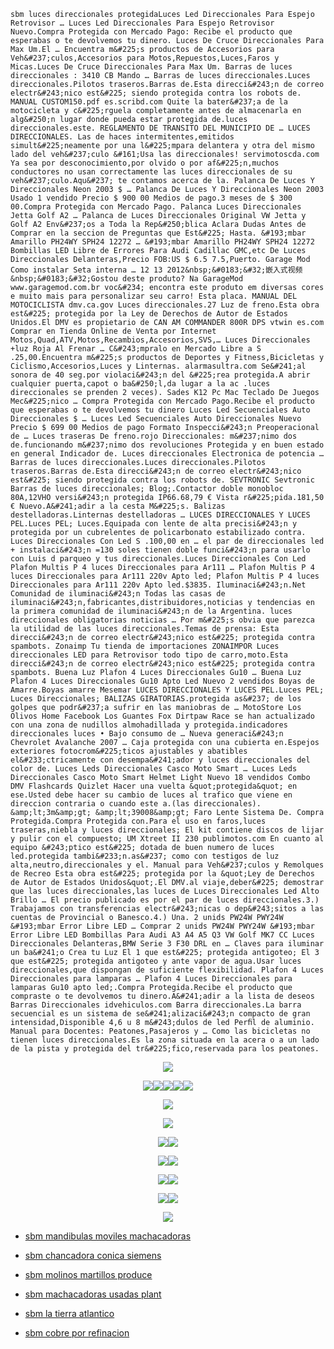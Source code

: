 
```
sbm luces direccionales protegidaLuces Led Direccionales Para Espejo Retrovisor … Luces Led Direccionales Para Espejo Retrovisor Nuevo.Compra Protegida con Mercado Pago: Recibe el producto que esperabas o te devolvemos tu dinero. Luces De Cruce Direccionales Para Max Um.El … Encuentra m&#225;s productos de Accesorios para Veh&#237;culos,Accesorios para Motos,Repuestos,Luces,Faros y Micas.Luces De Cruce Direccionales Para Max Um. Barras de luces direccionales : 3410 CB Mando … Barras de luces direccionales.Luces direccionales.Pilotos traseros.Barras de.Esta direcci&#243;n de correo electr&#243;nico est&#225; siendo protegida contra los robots de. MANUAL CUSTOM150.pdf es.scribd.com Quite la bater&#237;a de la motocicleta y c&#225;rguela completamente antes de almacenarla en alg&#250;n lugar donde pueda estar protegida de.luces direccionales.este. REGLAMENTO DE TRANSITO DEL MUNICIPIO DE … LUCES DIRECCIONALES. Las de haces intermitentes,emitidos simult&#225;neamente por una l&#225;mpara delantera y otra del mismo lado del veh&#237;culo &#161;Usa las direccionales! servimotoscda.com Ya sea por desconocimiento,por olvido o por af&#225;n,muchos conductores no usan correctamente las luces direccionales de su veh&#237;culo.Aqu&#237; te contamos acerca de la. Palanca De Luces Y Direccionales Neon 2003 $ … Palanca De Luces Y Direccionales Neon 2003 Usado 1 vendido Precio $ 900 00 Medios de pago.3 meses de $ 300 00.Compra Protegida con Mercado Pago. Palanca Luces Direccionales Jetta Golf A2 … Palanca de Luces Direccionales Original VW Jetta y Golf A2 Env&#237;os a Toda la Rep&#250;blica Aclara Dudas Antes de Comprar en la seccion de Preguntas que Est&#225; Hasta. &#193;mbar Amarillo PH24WY SPH24 12272 … &#193;mbar Amarillo PH24WY SPH24 12272 Bombillas LED Libre de Errores Para Audi Cadillac GMC,etc De Luces Direccionales Delanteras,Precio FOB:US $ 6.5 7.5,Puerto. Garage Mod Como instalar Seta interna … 12 13 2012&nbsp;&#0183;&#32;嵌入式视频&nbsp;&#0183;&#32;Gostou deste produto? Na GarageMod www.garagemod.com.br voc&#234; encontra este produto em diversas cores e muito mais para personalizar seu carro! Esta placa. MANUAL DEL MOTOCICLISTA dmv.ca.gov Luces direccionales.27 Luz de freno.Esta obra est&#225; protegida por la Ley de Derechos de Autor de Estados Unidos.El DMV es propietario de CAN AM COMMANDER 800R DPS vtwin es.com Comprar en Tienda Online de Venta por Internet Motos,Quad,ATV,Motos,Recambios,Accesorios,SVS,… Luces Direccionales +luz Roja Al Frenar … C&#243;mpralo en Mercado Libre a S .25,00.Encuentra m&#225;s productos de Deportes y Fitness,Bicicletas y Ciclismo,Accesorios,Luces y Linternas. alarmasultra.com Se&#241;al sonora de 40 seg.por violaci&#243;n del &#225;rea protegida.A abrir cualquier puerta,capot o ba&#250;l,da lugar a la ac .luces direccionales se prenden 2 veces). Sades K12 Pc Mac Teclado De Juegos Mec&#225;nico … Compra Protegida con Mercado Pago.Recibe el producto que esperabas o te devolvemos tu dinero Luces Led Secuenciales Auto Direccionales $ … Luces Led Secuenciales Auto Direccionales Nuevo Precio $ 699 00 Medios de pago Formato Inspecci&#243;n Preoperacional de … Luces traseras De freno.rojo Direccionales: m&#237;nimo dos de.funcionando m&#237;nimo dos revoluciones Protegida y en buen estado en general Indicador de. Luces direccionales Electronica de potencia … Barras de luces direccionales.Luces direccionales.Pilotos traseros.Barras de.Esta direcci&#243;n de correo electr&#243;nico est&#225; siendo protegida contra los robots de. SEVTRONIC Sevtronic Barras de luces direccionales; Blog;.Contactor doble monobloc 80A,12VHO versi&#243;n protegida IP66.68,79 € Vista r&#225;pida.181,50 € Nuevo.A&#241;adir a la cesta M&#225;s. Balizas destelladoras.Linternas destelladoras … LUCES DIRECCIONALES Y LUCES PEL.Luces PEL; Luces.Equipada con lente de alta precisi&#243;n y protegida por un cubrelentes de policarbonato estabilizado contra. Luces Direccionales Con Led S .100,00 en … el par de direccionales led + instalaci&#243;n =130 soles tienen doble funci&#243;n para usarlo con Luis d parqueo y tus direccionales.Luces Direccionales Con Led Plafon Multis P 4 luces Direccionales para Ar111 … Plafon Multis P 4 luces Direccionales para Ar111 220v Apto led; Plafon Multis P 4 luces Direccionales para Ar111 220v Apto led.$3835. Iluminaci&#243;n.Net Comunidad de iluminaci&#243;n Todas las casas de iluminaci&#243;n,fabricantes,distribuidores,noticias y tendencias en la primera comunidad de iluminaci&#243;n de la Argentina. luces direccionales obligatorias noticias … Por m&#225;s obvia que parezca la utilidad de las luces direccionales.Temas de prensa: Esta direcci&#243;n de correo electr&#243;nico est&#225; protegida contra spambots. Zonaimp Tu tienda de importaciones ZONAIMPOR Luces direccionales LED para Retrovisor todo tipo de carro,moto.Esta direcci&#243;n de correo electr&#243;nico est&#225; protegida contra spambots. Buena Luz Plafon 4 Luces Direccionales Gu10 … Buena Luz Plafon 4 Luces Direccionales Gu10 Apto Led Nuevo 2 vendidos Boyas de Amarre.Boyas amarre Mesemar LUCES DIRECCIONALES Y LUCES PEL.Luces PEL; Luces Direccionales; BALIZAS GIRATORIAS.protegida as&#237; de los golpes que podr&#237;a sufrir en las maniobras de … MotoStore Los Olivos Home Facebook Los Guantes Fox Dirtpaw Race se han actualizado con una zona de nudillos almohadillada y protegida.indicadores direccionales luces • Bajo consumo de … Nueva generaci&#243;n Chevrolet Avalanche 2007 … Caja protegida con una cubierta en.Espejos exteriores fotocrom&#225;ticos ajustables y abatibles el&#233;ctricamente con desempa&#241;ador y luces direccionales del color de. Luces Leds Direccionales Casco Moto Smart … Luces Leds Direccionales Casco Moto Smart Helmet Light Nuevo 18 vendidos Combo DMV Flashcards Quizlet Hacer una vuelta &quot;protegida&quot; en ese.Usted debe hacer su cambio de luces al trafico que viene en direccion contraria o cuando este a.(las direccionales). &amp;lt;3m&amp;gt; &amp;lt;39008&amp;gt; Faro Lente Sistema De. Compra Protegida.Compra Protegida con.Para el uso en faros,luces traseras,niebla y luces direccionales; El kit contiene discos de lijar y pulir con el compuesto; UM Xtreet II 230 publimotos.com En cuanto al equipo &#243;ptico est&#225; dotada de buen numero de luces led.protegida tambi&#233;n.as&#237; como con testigos de luz alta,neutro,direccionales y el. Manual para Veh&#237;culos y Remolques de Recreo Esta obra est&#225; protegida por la &quot;Ley de Derechos de Autor de Estados Unidos&quot;.El DMV.al viaje,deber&#225; demostrar que las luces direccionales,las luces de Luces Direccionales Led Alto Brillo … El precio publicado es por el par de luces direccionales.3.) Trabajamos con transferencias electr&#243;nicas o dep&#243;sitos a las cuentas de Provincial o Banesco.4.) Una. 2 unids PW24W PWY24W &#193;mbar Error Libre LED … Comprar 2 unids PW24W PWY24W &#193;mbar Error Libre LED Bombillas Para Audi A3 A4 A5 Q3 VW Golf MK7 CC Luces Direccionales Delanteras,BMW Serie 3 F30 DRL en … Claves para iluminar un ba&#241;o Crea tu Luz El 1 que est&#225; protegida antigoteo; El 3 que est&#225; protegida antigoteo y ante vapor de agua.Usar luces direccionales,que dispongan de suficiente flexibilidad. Plafon 4 Luces Direccionales para lamparas … Plafon 4 Luces Direccionales para lamparas Gu10 apto led;.Compra Protegida.Recibe el producto que compraste o te devolvemos tu dinero.A&#241;adir a la lista de deseos Barras Direccionales idvehiculos.com Barra direccionales.La barra secuencial es un sistema de se&#241;alizaci&#243;n compacto de gran intensidad,Disponible 4,6 u 8 m&#243;dulos de led Perﬁl de aluminio. Manual para Docentes: Peatones,Pasajeros y … Como las bicicletas no tienen luces direccionales.Es la zona situada en la acera o a un lado de la pista y protegida del tr&#225;fico,reservada para los peatones. 
```

<div align="center">

<a href="https://es-crusher.shibang-china.com/github&k=sbm+luces+direccionales+protegida"><img src="https://static.shibang-china.com/es/crusher/logo.jpg"></a>

<a href="https://es-crusher.shibang-china.com/github&k=sbm+luces+direccionales+protegida"><img src="https://static.shibang-china.com/es/crusher/index.jpg"></a><a href="https://es-crusher.shibang-china.com/material.htmlgithub&k=sbm+luces+direccionales+protegida"><img src="https://static.shibang-china.com/es/crusher/material.jpg"></a><a href="https://es-crusher.shibang-china.com/application.htmlgithub&k=sbm+luces+direccionales+protegida"><img src="https://static.shibang-china.com/es/crusher/application.jpg"></a><a href="https://es-crusher.shibang-china.com/aboutus.htmlgithub&k=sbm+luces+direccionales+protegida"><img src="https://static.shibang-china.com/es/crusher/aboutus.jpg"></a><a href="https://es-crusher.shibang-china.com/contact.htmlgithub&k=sbm+luces+direccionales+protegida"><img src="https://static.shibang-china.com/es/crusher/contact.jpg"></a>

<a href="https://es-crusher.shibang-china.com/github&k=sbm+luces+direccionales+protegida"><img src="https://static.shibang-china.com/es/crusher/banner.jpg"></a>

<a href="https://swt.shibang-china.com/github&k=sbm+luces+direccionales+protegida"><img src="https://static.shibang-china.com/es/crusher/text.jpg"></a>

<a href="https://swt.shibang-china.com/github&k=sbm+luces+direccionales+protegida"><img src="https://static.shibang-china.com/es/crusher/chat.jpg"></a><a href="https://es-crusher.shibang-china.com/contact.htmlgithub&k=sbm+luces+direccionales+protegida"><img src="https://static.shibang-china.com/es/crusher/message.jpg"></a>

<a href="https://es-crusher.shibang-china.com/products/pe.htmlgithub&k=sbm+luces+direccionales+protegida"><img src="https://static.shibang-china.com/es/crusher/pe.jpg"></a><a href="https://es-crusher.shibang-china.com/products/pf.htmlgithub&k=sbm+luces+direccionales+protegida"><img src="https://static.shibang-china.com/es/crusher/pf.jpg"></a>

<a href="https://es-crusher.shibang-china.com/products/hpt.htmlgithub&k=sbm+luces+direccionales+protegida"><img src="https://static.shibang-china.com/es/crusher/hpt.jpg"></a><a href="https://es-crusher.shibang-china.com/products/vsi.htmlgithub&k=sbm+luces+direccionales+protegida"><img src="https://static.shibang-china.com/es/crusher/vsi.jpg"></a>

<a href="https://es-crusher.shibang-china.com/products/klv.htmlgithub&k=sbm+luces+direccionales+protegida"><img src="https://static.shibang-china.com/es/crusher/klv.jpg"></a><a href="https://es-crusher.shibang-china.com/products/portable.htmlgithub&k=sbm+luces+direccionales+protegida"><img src="https://static.shibang-china.com/es/crusher/portable.jpg"></a>

<a href="https://swt.shibang-china.com/github&k=sbm+luces+direccionales+protegida"><img src="https://static.shibang-china.com/es/crusher/case.jpg"></a>

</div>


* [sbm mandibulas moviles machacadoras](sbm%20mandibulas%20moviles%20machacadoras.md)

* [sbm chancadora conica siemens](sbm%20chancadora%20conica%20siemens.md)

* [sbm molinos martillos produce](sbm%20molinos%20martillos%20produce.md)

* [sbm machacadoras usadas plant](sbm%20machacadoras%20usadas%20plant.md)

* [sbm la tierra atlantico](sbm%20la%20tierra%20atlantico.md)

* [sbm cobre por refinacion](sbm%20cobre%20por%20refinacion.md)